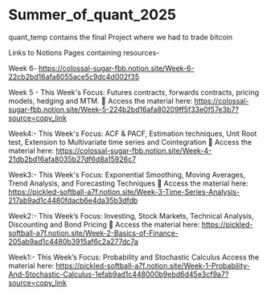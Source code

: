# Summer_of_quant_2025

quant_temp contains the final Project where we had to trade bitcoin

Links to Notions Pages containing resources-

Week 6- https://colossal-sugar-fbb.notion.site/Week-6-22cb2bd16afa8055ace5c9dc4d002f35


Week 5 - 
This Week's Focus: Futures contracts, forwards contracts, pricing models, hedging and MTM.
📘 Access the material here:
https://colossal-sugar-fbb.notion.site/Week-5-224b2bd16afa80209ff5f33e0f57e3b7?source=copy_link

Week4:-
This Week's Focus: ACF & PACF, Estimation techniques, Unit Root test, Extension to Multivariate time series and Cointegration
📘 Access the material here:
https://colossal-sugar-fbb.notion.site/Week-4-21db2bd16afa8035b27df6d8a15926c7

Week3:- 
This Week's Focus: Exponential Smoothing, Moving Averages, Trend Analysis, and Forecasting Techniques
📘 Access the material here:
https://pickled-softball-a7f.notion.site/Week-3-Time-Series-Analysis-217ab9ad1c4480fdacb6e4da35b3dfdb

Week2:- 
This Week’s Focus: Investing, Stock Markets, Technical Analysis, Discounting and Bond Pricing
📘 Access the material here:
https://pickled-softball-a7f.notion.site/Week-2-Basics-of-Finance-205ab9ad1c4480b3915af6c2a277dc7a

Week1:-
This Week’s Focus: Probability and Stochastic Calculus
Access the material here:
https://pickled-softball-a7f.notion.site/Week-1-Probability-And-Stochastic-Calculus-1efab9ad1c448000b9ebd6d45e3cf9a7?source=copy_link
